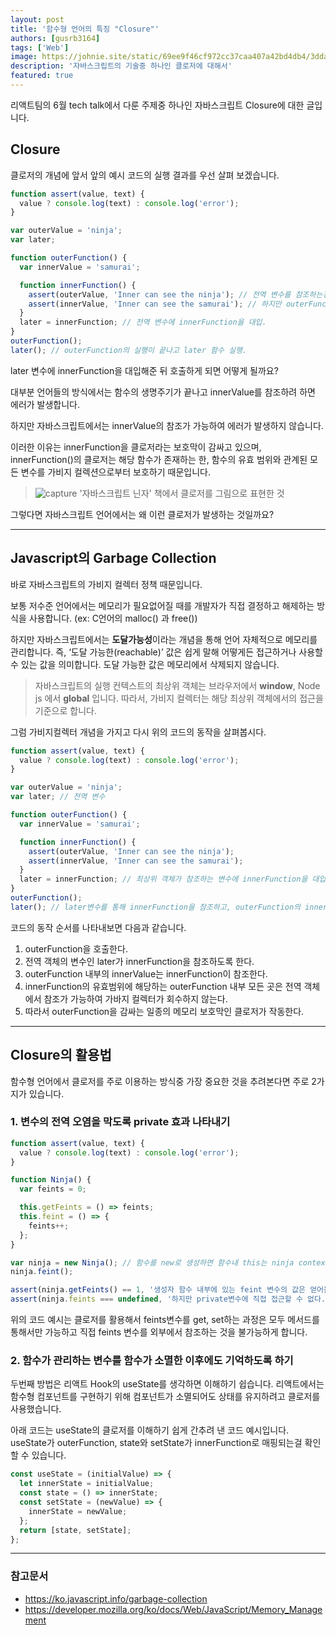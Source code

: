 ```yaml
---
layout: post
title: '함수형 언어의 특징 "Closure"'
authors: [gusrb3164]
tags: ['Web']
image: https://johnie.site/static/69ee9f46cf972cc37caa407a42bd4db4/3ddad/logo.png
description: '자바스크립트의 기술중 하나인 클로저에 대해서'
featured: true
---
```


리액트팀의 6월 tech talk에서 다룬 주제중 하나인 자바스크립트 Closure에 대한 글입니다.

## Closure

클로저의 개념에 앞서 앞의 예시 코드의 실행 결과를 우선 살펴 보겠습니다.

```js
function assert(value, text) {
  value ? console.log(text) : console.log('error');
}

var outerValue = 'ninja';
var later;

function outerFunction() {
  var innerValue = 'samurai';

  function innerFunction() {
    assert(outerValue, 'Inner can see the ninja'); // 전역 변수를 참조하는건 당연히 가능하다.
    assert(innerValue, 'Inner can see the samurai'); // 하지만 outerFunction 함수가 끝나도 innerValue를 참조하는게 가능할까?
  }
  later = innerFunction; // 전역 변수에 innerFunction을 대입.
}
outerFunction();
later(); // outerFunction의 실행이 끝나고 later 함수 실행.
```

later 변수에 innerFunction을 대입해준 뒤 호출하게 되면 어떻게 될까요?

대부분 언어들의 방식에서는 함수의 생명주기가 끝나고 innerValue를 참조하려 하면 에러가 발생합니다.

하지만 자바스크립트에서는 innerValue의 참조가 가능하여 에러가 발생하지 않습니다.

이러한 이유는 innerFunction을 클로저라는 보호막이 감싸고 있으며, innerFunction()의 클로저는 해당 함수가 존재하는 한, 함수의 유효 범위와 관계된 모든 변수를 가비지 컬렉션으로부터 보호하기 때문입니다.

> ![capture](https://gusrb3164.github.io/assets/images/posts/closure.jpg)
> '자바스크립트 닌자' 책에서 클로저를 그림으로 표현한 것

그렇다면 자바스크립트 언어에서는 왜 이런 클로저가 발생하는 것일까요?

---

## Javascript의 Garbage Collection

바로 자바스크립트의 가비지 컬렉터 정책 때문입니다.

보통 저수준 언어에서는 메모리가 필요없어질 때를 개발자가 직접 결정하고 해제하는 방식을 사용합니다. (ex: C언어의 malloc() 과 free())

하지만 자바스크립트에서는 **도달가능성**이라는 개념을 통해 언어 자체적으로 메모리를 관리합니다.
즉, ‘도달 가능한(reachable)’ 값은 쉽게 말해 어떻게든 접근하거나 사용할 수 있는 값을 의미합니다. 도달 가능한 값은 메모리에서 삭제되지 않습니다.

> 자바스크립트의 실행 컨텍스트의 최상위 객체는 브라우저에서 **window**, Node js 에서 **global** 입니다. 따라서, 가비지 컬렉터는 해당 최상위 객체에서의 접근을 기준으로 합니다.

그럼 가비지컬렉터 개념을 가지고 다시 위의 코드의 동작을 살펴봅시다.

```js
function assert(value, text) {
  value ? console.log(text) : console.log('error');
}

var outerValue = 'ninja';
var later; // 전역 변수

function outerFunction() {
  var innerValue = 'samurai';

  function innerFunction() {
    assert(outerValue, 'Inner can see the ninja');
    assert(innerValue, 'Inner can see the samurai');
  }
  later = innerFunction; // 최상위 객체가 참조하는 변수에 innerFunction을 대입한다.
}
outerFunction();
later(); // later변수를 통해 innerFunction을 참조하고, outerFunction의 innerValue까지 참조가 가능하므로 innerFunction을 감싸는 outerFunction 을 가비지 컬렉터가 회수하지 않는다!
```

코드의 동작 순서를 나타내보면 다음과 같습니다.

1. outerFunction을 호출한다.
2. 전역 객체의 변수인 later가 innerFunction을 참조하도록 한다.
3. outerFunction 내부의 innerValue는 innerFunction이 참조한다.
4. innerFunction의 유효범위에 해당하는 outerFunction 내부 모든 곳은 전역 객체에서 참조가 가능하여 가바지 컬렉터가 회수하지 않는다.
5. 따라서 outerFunction을 감싸는 일종의 메모리 보호막인 클로저가 작동한다.

---

## Closure의 활용법

함수형 언어에서 클로저를 주로 이용하는 방식중 가장 중요한 것을 추려본다면 주로 2가지가 있습니다.

### 1. 변수의 전역 오염을 막도록 private 효과 나타내기

```js
function assert(value, text) {
  value ? console.log(text) : console.log('error');
}

function Ninja() {
  var feints = 0;

  this.getFeints = () => feints;
  this.feint = () => {
    feints++;
  };
}

var ninja = new Ninja(); // 함수를 new로 생성하면 함수내 this는 ninja context를 참조한다.
ninja.feint();

assert(ninja.getFeints() == 1, '생성자 함수 내부에 있는 feint 변수의 값은 얻어올 수 있다.');
assert(ninja.feints === undefined, '하지만 private변수에 직접 접근할 수 없다.');
```

위의 코드 예시는 클로저를 활용해서 feints변수를 get, set하는 과정은 모두 메서드를 통해서만 가능하고 직접 feints 변수를 외부에서 참조하는 것을 불가능하게 합니다.

### 2. 함수가 관리하는 변수를 함수가 소멸한 이후에도 기억하도록 하기

두번째 방법은 리액트 Hook의 useState를 생각하면 이해하기 쉽습니다. 리액트에서는 함수형 컴포넌트를 구현하기 위해 컴포넌트가 소멸되어도 상태를 유지하려고 클로저를 사용했습니다.

아래 코드는 useState의 클로저를 이해하기 쉽게 간추려 낸 코드 예시입니다.
useState가 outerFunction, state와 setState가 innerFunction로 매핑되는걸 확인할 수 있습니다.

```js
const useState = (initialValue) => {
  let innerState = initialValue;
  const state = () => innerState;
  const setState = (newValue) => {
    innerState = newValue;
  };
  return [state, setState];
};
```

---

### 참고문서

- <https://ko.javascript.info/garbage-collection>
- <https://developer.mozilla.org/ko/docs/Web/JavaScript/Memory_Management>

